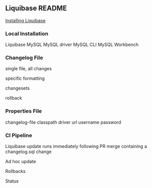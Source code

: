 ## Liquibase README

[Installing Liquibase](https://docs.liquibase.com/install/home.html?__hstc=128893969.b36a17ab25b3f338c3b36a4745332d31.1650395434194.1651274493935.1651303723706.4&__hssc=128893969.1.1651303723706&__hsfp=4140801928&_ga=2.14906805.205991521.1651274494-1494013733.1648648126)


### Local Installation

Liquibase
MySQL
MySQL driver
MySQL CLI
MySQL Workbench

### Changelog File

single file, all changes

specific formatting

changesets

rollback


### Properties File

changelog-file
classpath
driver
url
username
password

### CI Pipeline
Liquibase update runs immediately following PR merge containing a changelog.sql change

Ad hoc update

Rollbacks

Status
